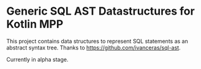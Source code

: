 # Generic SQL AST Datastructures for Kotlin MPP

This project contains data structures to represent SQL statements as an abstract syntax tree.
Thanks to https://github.com/ivanceras/sql-ast.

Currently in alpha stage.